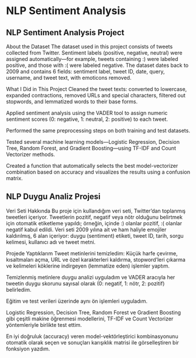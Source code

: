 # NLP Sentiment Analysis
## NLP Sentiment Analysis Project
About the Dataset
The dataset used in this project consists of tweets collected from Twitter. Sentiment labels (positive, negative, neutral) were assigned automatically—for example, tweets containing :) were labeled positive, and those with :( were labeled negative. The dataset dates back to 2009 and contains 6 fields: sentiment label, tweet ID, date, query, username, and tweet text, with emoticons removed.

What I Did in This Project
Cleaned the tweet texts: converted to lowercase, expanded contractions, removed URLs and special characters, filtered out stopwords, and lemmatized words to their base forms.

Applied sentiment analysis using the VADER tool to assign numeric sentiment scores (0: negative, 1: neutral, 2: positive) to each tweet.

Performed the same preprocessing steps on both training and test datasets.

Tested several machine learning models—Logistic Regression, Decision Tree, Random Forest, and Gradient Boosting—using TF-IDF and Count Vectorizer methods.

Created a function that automatically selects the best model-vectorizer combination based on accuracy and visualizes the results using a confusion matrix.



## NLP Duygu Analiz Projesi
Veri Seti Hakkında
Bu proje için kullandığım veri seti, Twitter’dan toplanmış tweetleri içeriyor. Tweetlerin pozitif, negatif veya nötr olduğunu belirtmek için otomatik etiketleme yapıldı; örneğin, içinde :) olanlar pozitif, :( olanlar negatif kabul edildi. Veri seti 2009 yılına ait ve ham haliyle emojiler kaldırılmış, 6 alan içeriyor: duygu (sentiment) etiketi, tweet ID, tarih, sorgu kelimesi, kullanıcı adı ve tweet metni.

Projede Yaptıklarım
Tweet metinlerini temizledim: Küçük harfe çevirme, kısaltmaları açma, URL ve özel karakterleri kaldırma, stopword’leri çıkarma ve kelimeleri köklerine indirgeyen (lemmatize eden) işlemler yaptım.

Temizlenmiş metinlere duygu analizi uyguladım ve VADER aracıyla her tweetin duygu skorunu sayısal olarak (0: negatif, 1: nötr, 2: pozitif) belirledim.

Eğitim ve test verileri üzerinde aynı ön işlemleri uyguladım.

Logistic Regression, Decision Tree, Random Forest ve Gradient Boosting gibi çeşitli makine öğrenmesi modellerini, TF-IDF ve Count Vectorizer yöntemleriyle birlikte test ettim.

En iyi doğruluk (accuracy) veren model-vektörleştirici kombinasyonunu otomatik olarak seçen ve sonuçları karışıklık matrisi ile görselleştiren bir fonksiyon yazdım.

